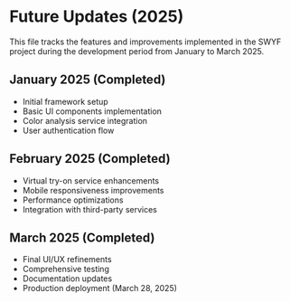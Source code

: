 # Future Updates (2025)

This file tracks the features and improvements implemented in the SWYF project during the development period from January to March 2025.

## January 2025 (Completed)
- Initial framework setup
- Basic UI components implementation
- Color analysis service integration
- User authentication flow

## February 2025 (Completed)
- Virtual try-on service enhancements
- Mobile responsiveness improvements
- Performance optimizations
- Integration with third-party services

## March 2025 (Completed)
- Final UI/UX refinements
- Comprehensive testing
- Documentation updates
- Production deployment (March 28, 2025)
